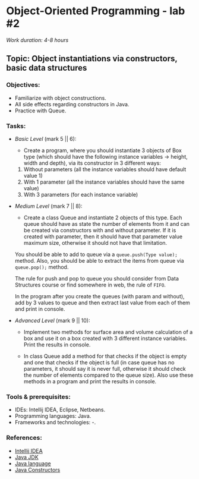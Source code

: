 # Object-Oriented Programming - lab #2

_Work duration: 4-8 hours_

## Topic: Object instantiations via constructors, basic data structures

### Objectives:
- Familiarize with object constructions.
- All side effects regarding constructors in Java.
- Practice with Queue.

### Tasks:

- _Basic Level_ (mark 5 || 6):
    - Create a program, where you should instantiate 3 objects of Box type (which should have the following instance variables -> height, width and depth), via its constructor in 3 different ways:

    1. Without parameters (all the instance variables should have default value 1)
    2. With 1 parameter (all the instance variables should have the same value)
    3. With 3 parameters (for each instance variable)

- _Medium Level_ (mark 7 || 8):
    - Create a class Queue and instantiate 2 objects of this type. Each queue should have as state the number of elements from it and can be created via constructors with and without parameter. If it is created with parameter, then it should have that parameter value maximum size, otherwise it should not have that limitation.

  You should be able to add to queue via a `queue.push(Type value);` method. Also, you should be able to extract the items from queue via `queue.pop();` method.

  The rule for push and pop to queue you should consider from Data Structures course or find somewhere in web, the rule of `FIFO`.

  In the program after you create the queues (with param and without), add by 3 values to queue and then extract last value from each of them and print in console.

- _Advanced Level_ (mark 9 || 10):
    - Implement two methods for surface area and volume calculation of a box and use it on a box created with 3 different instance variables. Print the results in console.

    - In class Queue add a method for that checks if the object is empty and one that checks if the object is full (in case queue has no parameters, it should say it is never full, otherwise it should check the number of elements compared to the queue size). Also use these methods in a program and print the results in console.

### Tools & prerequisites:
- IDEs: Intellij IDEA, Eclipse, Netbeans.
- Programming languages: Java.
- Frameworks and technologies: -.


### References:
- [Intellij IDEA](https://www.jetbrains.com/idea/)
- [Java JDK](https://www.oracle.com/technetwork/java/javase/downloads/jdk8-downloads-2133151.html)
- [Java language](https://www.tutorialspoint.com/java/)
- [Java Constructors](https://www.tutorialspoint.com/java/java_constructors.htm)
  
